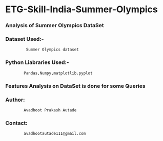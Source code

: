 # ETG-Skill-India-Summer-Olympics
### Analysis of Summer Olympics DataSet

### Dataset Used:-

             Summer Olympics dataset

### Python Liabraries Used:- 

            Pandas,Numpy,matplotlib.pyplot

### Features Analysis on DataSet is done for some Queries

### Author: 
            Avadhoot Prakash Autade

### Contact: 
            avadhootautade111@gmail.com


